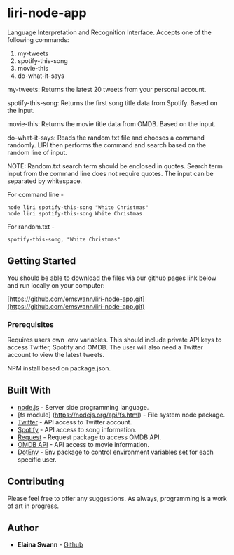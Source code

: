 # liri-node-app

Language Interpretation and Recognition Interface. Accepts one of the following commands:
  1) my-tweets
  2) spotify-this-song <song-title>
  3) movie-this <movie-title>
  4) do-what-it-says

my-tweets: Returns the latest 20 tweets from your personal account.

spotify-this-song: Returns the first song title data from Spotify. Based on the <song-title> input.

movie-this: Returns the movie title data from OMDB. Based on the <movie-title> input.

do-what-it-says: Reads the random.txt file and chooses a command randomly. LIRI then performs the command and search based on the random line of input.

NOTE: Random.txt search term should be enclosed in quotes. Search term input from the command line does not require quotes. The input can be separated by whitespace.

  For command line -

    node liri spotify-this-song "White Christmas" 
    node liri spotify-this-song White Christmas

  For random.txt -
  
    spotify-this-song, "White Christmas"


## Getting Started

You should be able to download the files via our github pages link below and run locally on your computer:

[https://github.com/emswann/liri-node-app.git](https://github.com/emswann/liri-node-app.git)

### Prerequisites

Requires users own .env variables. This should include private API keys to access Twitter, Spotify and OMDB. The user will also need a Twitter account to view the latest tweets.

NPM install based on package.json.

## Built With

* [node.js](https://nodejs.org/en/node.js) - Server side programming language.
* [fs module] (https://nodejs.org/api/fs.html) - File system node package.
* [Twitter](https://www.npmjs.com/package/twitter) - API access to Twitter account.
* [Spotify](https://www.npmjs.com/package/node-spotify-api) - API access to song information.
* [Request](https://www.npmjs.com/package/request) - Request package to access OMDB API.
* [OMDB API](http://www.omdbapi.com) - API access to movie information.
* [DotEnv](https://www.npmjs.com/package/dotenv) - Env package to control environment variables set for each specific user.

## Contributing

Please feel free to offer any suggestions. As always, programming is a work of art in progress.

## Author

* **Elaina Swann** - [Github](https://github.com/emswann)

